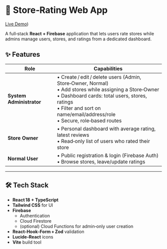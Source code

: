 # 🏬 Store‑Rating Web App

[Live Demo](https://storerating.netlify.app))

A full‑stack **React + Firebase** application that lets users rate stores while admins manage users, stores, and ratings from a dedicated dashboard.


## ✨ Features
| Role | Capabilities |
|------|--------------|
| **System Administrator** | • Create / edit / delete users (Admin, Store‑Owner, Normal) <br>• Add stores while assigning a Store‑Owner <br>• Dashboard cards: total users, stores, ratings <br>• Filter and sort on name/email/address/role <br>• Secure, role‑based routes |
| **Store Owner** | • Personal dashboard with average rating, latest reviews <br>• Read‑only list of users who rated their store |
| **Normal User** | • Public registration & login (Firebase Auth) <br>• Browse stores, leave/update ratings |

---

## 🛠 Tech Stack
- **React 18 + TypeScript**
- **Tailwind CSS** for UI
- **Firebase**
  - Authentication
  - Cloud Firestore
  - (optional) Cloud Functions for admin‑only user creation
- **React‑Hook‑Form + Zod** validation
- **Lucide‑React** icons
- **Vite** build tool




